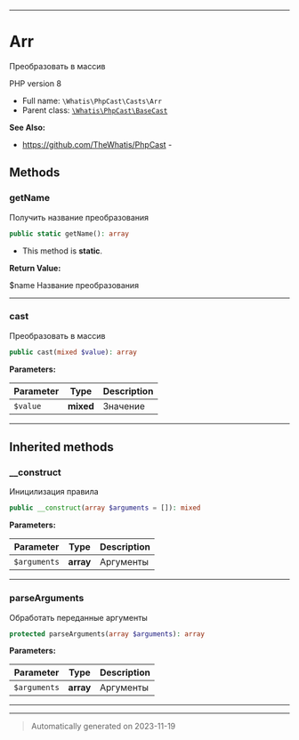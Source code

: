 ***

# Arr

Преобразовать в массив

PHP version 8
* Full name: `\Whatis\PhpCast\Casts\Arr`
* Parent class: [`\Whatis\PhpCast\BaseCast`](../BaseCast.md)

**See Also:**

* https://github.com/TheWhatis/PhpCast - 




## Methods


### getName

Получить название преобразования

```php
public static getName(): array
```



* This method is **static**.





**Return Value:**

$name Название преобразования



***

### cast

Преобразовать в массив

```php
public cast(mixed $value): array
```








**Parameters:**

| Parameter | Type | Description |
|-----------|------|-------------|
| `$value` | **mixed** | Значение |




***


## Inherited methods


### __construct

Иницилизация правила

```php
public __construct(array $arguments = []): mixed
```








**Parameters:**

| Parameter | Type | Description |
|-----------|------|-------------|
| `$arguments` | **array** | Аргументы |




***

### parseArguments

Обработать переданные аргументы

```php
protected parseArguments(array $arguments): array
```








**Parameters:**

| Parameter | Type | Description |
|-----------|------|-------------|
| `$arguments` | **array** | Аргументы |




***


***
> Automatically generated on 2023-11-19
